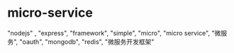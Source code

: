 # micro-service
"nodejs" ,   "express",     "framework",     "simple",     "micro",     "micro service",     "微服务",     "oauth",     "mongodb",     "redis",  "微服务开发框架"

